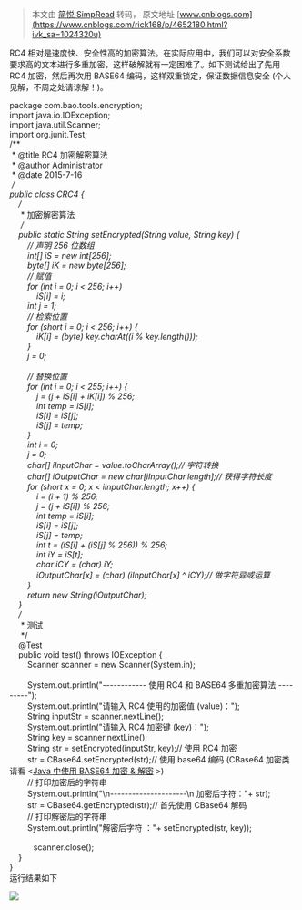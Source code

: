 > 本文由 [简悦 SimpRead](http://ksria.com/simpread/) 转码， 原文地址 [www.cnblogs.com](https://www.cnblogs.com/rick168/p/4652180.html?ivk_sa=1024320u)

RC4 相对是速度快、安全性高的加密算法。在实际应用中，我们可以对安全系数要求高的文本进行多重加密，这样破解就有一定困难了。如下测试给出了先用 RC4 加密，然后再次用 BASE64 编码，这样双重锁定，保证数据信息安全 (个人见解，不周之处请谅解！)。

package com.bao.tools.encryption;  
import java.io.IOException;  
import java.util.Scanner;  
import org.junit.Test;  
/**  
 * @title RC4 加密解密算法  
 * @author Administrator  
 * @date 2015-7-16  
 */  
public class CRC4 {  
    /*  
     * 加密解密算法  
     */  
    public static String setEncrypted(String value, String key) {  
        // 声明 256 位数组  
        int[] iS = new int[256];  
        byte[] iK = new byte[256];  
        // 赋值  
        for (int i = 0; i < 256; i++)  
            iS[i] = i;  
        int j = 1;  
        // 检索位置  
        for (short i = 0; i < 256; i++) {  
            iK[i] = (byte) key.charAt((i % key.length()));  
        }  
        j = 0;  
          
        // 替换位置  
        for (int i = 0; i < 255; i++) {  
            j = (j + iS[i] + iK[i]) % 256;  
            int temp = iS[i];  
            iS[i] = iS[j];  
            iS[j] = temp;  
        }  
        int i = 0;  
        j = 0;  
        char[] iInputChar = value.toCharArray();// 字符转换  
        char[] iOutputChar = new char[iInputChar.length];// 获得字符长度  
        for (short x = 0; x < iInputChar.length; x++) {  
            i = (i + 1) % 256;  
            j = (j + iS[i]) % 256;  
            int temp = iS[i];  
            iS[i] = iS[j];  
            iS[j] = temp;  
            int t = (iS[i] + (iS[j] % 256)) % 256;  
            int iY = iS[t];  
            char iCY = (char) iY;  
            iOutputChar[x] = (char) (iInputChar[x] ^ iCY);// 做字符异或运算  
        }  
        return new String(iOutputChar);  
    }  
    /*  
     * 测试  
     */  
    @Test  
    public void test() throws IOException {  
        Scanner scanner = new Scanner(System.in);  
          
        System.out.println("------------ 使用 RC4 和 BASE64 多重加密算法 ---------");  
        System.out.println("请输入 RC4 使用的加密值 (value)：");  
        String inputStr = scanner.nextLine();  
        System.out.println("请输入 RC4 加密键 (key)：");  
        String key = scanner.nextLine();  
        String str = setEncrypted(inputStr, key);// 使用 RC4 加密  
        str = CBase64.setEncrypted(str);// 使用 base64 编码 (CBase64 加密类请看 <[Java 中使用 BASE64 加密 & 解密](http://www.cnblogs.com/Xiawu168/p/4650674.html) >)  
        // 打印加密后的字符串  
        System.out.println("\n---------------------\n 加密后字符："+ str);  
        str = CBase64.getEncrypted(str);// 首先使用 CBase64 解码  
        // 打印解密后的字符串  
        System.out.println("解密后字符 ："+ setEncrypted(str, key));

　　　scanner.close();  
    }  
}  
运行结果如下

![](https://images0.cnblogs.com/blog2015/523241/201507/161846426264004.png)
